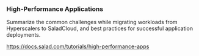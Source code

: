 ### High-Performance Applications

Summarize the common challenges while migrating workloads from Hyperscalers to SaladCloud, and best practices for successful application deployments.

https://docs.salad.com/tutorials/high-performance-apps